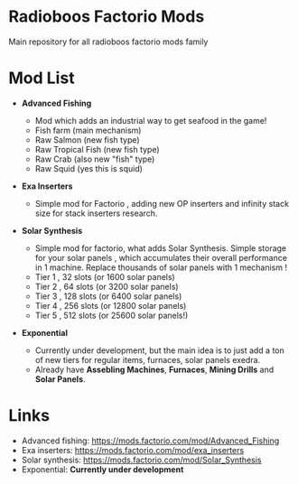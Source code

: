 # Radioboos Factorio Mods
Main repository for all radioboos factorio mods family

# Mod List
- **Advanced Fishing** 
  - Mod which adds an industrial way to get seafood in the game!
  - Fish farm (main mechanism)
  - Raw Salmon (new fish type)
  - Raw Tropical Fish (new fish type)
  - Raw Crab (also new "fish" type)
  - Raw Squid (yes this is squid)

- **Exa Inserters**
  - Simple mod for Factorio , adding new OP inserters and infinity stack size for stack inserters research.

- **Solar Synthesis**
  - Simple mod for factorio, what adds Solar Synthesis. Simple storage for your solar panels , which accumulates their overall performance in 1 machine. Replace thousands of solar panels with 1 mechanism !
  - Tier 1 , 32 slots (or 1600 solar panels)
  - Tier 2 , 64 slots (or 3200 solar panels)
  - Tier 3 , 128 slots (or 6400 solar panels)
  - Tier 4 , 256 slots (or 12800 solar panels)
  - Tier 5 , 512 slots (or 25600 solar panels!)

- **Exponential**
  - Currently under development, but the main idea is to just add a ton of new tiers for regular items, furnaces, solar panels exedra.
  - Already have **Assebling Machines**, **Furnaces**, **Mining Drills** and **Solar Panels**.

# Links
- Advanced fishing: https://mods.factorio.com/mod/Advanced_Fishing
- Exa inserters: https://mods.factorio.com/mod/exa_inserters
- Solar synthesis: https://mods.factorio.com/mod/Solar_Synthesis
- Exponential: **Currently under development**